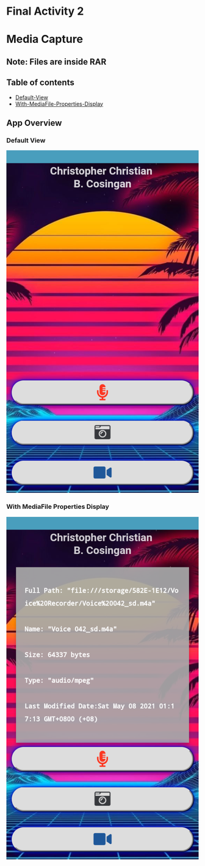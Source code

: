 # Final Activity 2
# Media Capture
## Note: Files are inside RAR

## Table of contents
* [Default-View](#Default-View)
* [With-MediaFile-Properties-Display](#With-JSON-Display)


## App Overview

### Default View
![LOL](./Screenshot1.png)

### With MediaFile Properties Display
![LOL](./Screenshot2.png)

